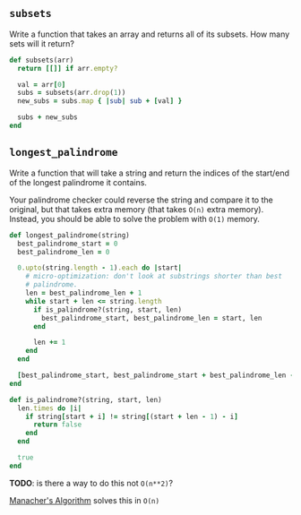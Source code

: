 ## `subsets`

Write a function that takes an array and returns all of its
subsets. How many sets will it return?

```ruby
def subsets(arr)
  return [[]] if arr.empty?

  val = arr[0]
  subs = subsets(arr.drop(1))
  new_subs = subs.map { |sub| sub + [val] }

  subs + new_subs
end
```

## `longest_palindrome`

Write a function that will take a string and return the indices of the
start/end of the longest palindrome it contains.

Your palindrome checker could reverse the string and compare it to the
original, but that takes extra memory (that takes `O(n)` extra
memory). Instead, you should be able to solve the problem with `O(1)`
memory.

```ruby
def longest_palindrome(string)
  best_palindrome_start = 0
  best_palindrome_len = 0

  0.upto(string.length - 1).each do |start|
    # micro-optimization: don't look at substrings shorter than best
    # palindrome.
    len = best_palindrome_len + 1
    while start + len <= string.length
      if is_palindrome?(string, start, len)
        best_palindrome_start, best_palindrome_len = start, len
      end

      len += 1
    end
  end

  [best_palindrome_start, best_palindrome_start + best_palindrome_len - 1]
end

def is_palindrome?(string, start, len)
  len.times do |i|
    if string[start + i] != string[(start + len - 1) - i]
      return false
    end
  end

  true
end
```

**TODO**: is there a way to do this not `O(n**2)`?

[Manacher's Algorithm](https://github.com/billymonk/algorithms/blob/master/ruby/manacher.rb) solves this in `O(n)`
